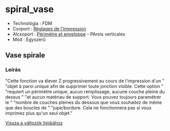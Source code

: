 # spiral\_vase

* Technológia : FDM
* Csoport : [Réglages de l'Impression](../print_settings/print_settings.md)
* Alcsoport : [Périmètre et enveloppe](../print_settings/print_settings.md#périmètre-et-enveloppe) - PArois verticales
* Mód : Egyszerű

## Vase spirale

### Leírás

"Cette fonction va élever Z progressivement au cours de l'impression d'un " "objet à paroi unique afin de supprimer toute jonction visible. Cette option " "requiert un périmètre unique, aucun remplissage, aucune couche pleine du dessus " "et aucun matériau de support. Vous pouvez toujours paramétrer le " "nombre de couches pleines du dessous que vous souhaitez de même que des boucles de " "jupe/bordure. Cela ne fonctionnera pas si vous imprimez plus qu'un seul objet."

[Vissza a változók listájához](variable_list.md)

